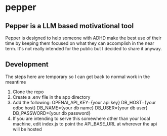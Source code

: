# pepper

## Pepper is a LLM based motivational tool
Pepper is designed to help someone with ADHD make the best use of their time by keeping them focused on what they can accomplish in the near term. It's not really intended for the public but I decided to share it anyway.


## Development
The steps here are temporary so I can get back to normal work in the meantime

1) Clone the repo
2) Create a .env file in the app directory
3) Add the following:
    OPENAI_API_KEY={your api key}
    DB_HOST={your odbc host}
    DB_NAME={your db name}
    DB_USER={your db user}
    DB_PASSWORD={your db password}
4) If you are intending to serve this somewhere other than your local machine, edit index.js to point the API_BASE_URL at wherever the api will be hosted
